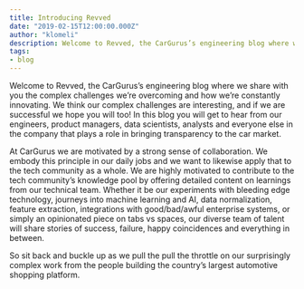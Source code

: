 ```yaml
---
title: Introducing Revved
date: "2019-02-15T12:00:00.000Z"
author: "klomeli"
description: Welcome to Revved, the CarGurus’s engineering blog where we share with you the complex challenges we’re overcoming and how we’re constantly innovating.
tags:
- blog
---
```


Welcome to Revved, the CarGurus’s engineering blog where we share with you the complex challenges we’re overcoming and how we’re constantly innovating.
 We think our complex challenges are interesting, and if we are successful we hope you will too! In this blog you will get to hear from our engineers, product managers, data scientists, analysts and everyone else in the company that plays a role in bringing transparency to the car market.


At CarGurus we are motivated by a strong sense of collaboration.
 We embody this principle in our daily jobs and we want to likewise apply that to the tech community as a whole.
 We are highly motivated to contribute to the tech community’s knowledge pool by offering detailed content on learnings from our technical team.
 Whether it be our experiments with bleeding edge technology, journeys into machine learning and AI, data normalization, feature extraction, integrations with good/bad/awful enterprise systems, or simply an opinionated piece on tabs vs spaces, our diverse team of talent will share stories of success, failure, happy coincidences and everything in between.


So sit back and buckle up as we pull the pull the throttle on our surprisingly complex work from the people building the country’s largest automotive shopping platform.
